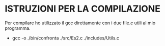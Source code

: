 # ISTRUZIONI PER LA COMPILAZIONE 

Per compilare ho utilizzato il gcc direttamente con i due file.c utili al mio programma.
<ul type="disc">
    <li> gcc -o ./bin/confronta ./src/Es2.c ./includes/Utils.c </li>
</ul>